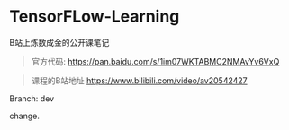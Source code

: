 # TensorFLow-Learning
B站上炼数成金的公开课笔记

>官方代码:  https://pan.baidu.com/s/1im07WKTABMC2NMAvYv6VxQ

>课程的B站地址  https://www.bilibili.com/video/av20542427



Branch: dev

change.